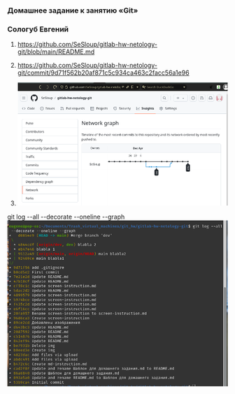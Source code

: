 ### Домашнее задание к занятию «Git»
### Сологуб Евгений

1) https://github.com/SeSloup/gitlab-hw-netology-git/blob/main/README.md

2) https://github.com/SeSloup/gitlab-hw-netology-git/commit/9d71f562b20af871c5c934ca463c2facc56a1e96

3)
   ![alt text](https://github.com/SeSloup/gitlab-hw-netology-git/blob/main/screens/Screenshot%20from%202024-04-09%2008-33-37.png)
   
 git log --all --decorate --oneline --graph
![alt text](https://github.com/SeSloup/gitlab-hw-netology-git/blob/main/screens/Screenshot%20from%202024-04-08%2018-32-04.png)



